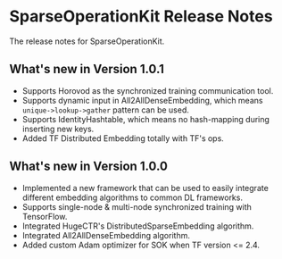 # SparseOperationKit Release Notes #
The release notes for SparseOperationKit.

## What's new in Version 1.0.1 ##
+ Supports Horovod as the synchronized training communication tool.
+ Supports dynamic input in All2AllDenseEmbedding, which means `unique->lookup->gather` pattern can be used.
+ Supports IdentityHashtable, which means no hash-mapping during inserting new keys.
+ Added TF Distributed Embedding totally with TF's ops.

## What's new in Version 1.0.0 ##
+ Implemented a new framework that can be used to easily integrate different embedding algorithms to common DL frameworks.
+ Supports single-node & multi-node synchronized training with TensorFlow.
+ Integrated HugeCTR's DistributedSparseEmbedding algorithm.
+ Integrated All2AllDenseEmbedding algorithm.
+ Added custom Adam optimizer for SOK when TF version <= 2.4.